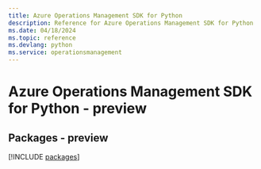 ```yaml
---
title: Azure Operations Management SDK for Python
description: Reference for Azure Operations Management SDK for Python
ms.date: 04/18/2024
ms.topic: reference
ms.devlang: python
ms.service: operationsmanagement
---
```

# Azure Operations Management SDK for Python - preview
## Packages - preview
[!INCLUDE [packages](operations-management-index.md)]